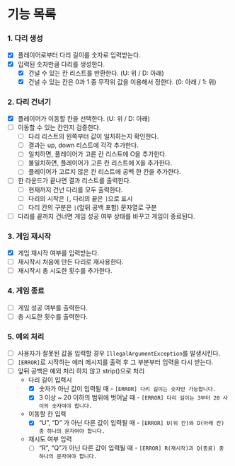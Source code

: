 # 기능 목록

### 1. 다리 생성
- [x] 플레이어로부터 다리 길이를 숫자로 입력받는다.
- [x] 입력된 숫자만큼 다리를 생성한다.
    - [x] 건널 수 있는 칸 리스트를 반환한다. (U: 위 / D: 아래)
    - [x] 건널 수 있는 칸은 0과 1 중 무작위 값을 이용해서 정한다. (0: 아래 / 1: 위)

### 2. 다리 건너기
- [x] 플레이어가 이동할 칸을 선택한다. (U: 위 / D: 아래)
- [ ] 이동할 수 있는 칸인지 검증한다.
    - [ ] 다리 리스트의 왼쪽부터 값이 일치하는지 확인한다.
    - [ ] 결과는 up, down 리스트에 각각 추가한다.
    - [ ] 일치하면, 플레이어가 고른 칸 리스트에 O을 추가한다.
    - [ ] 불일치하면, 플레이어가 고른 칸 리스트에 X을 추가한다.
    - [ ] 플레이어가 고르지 않은 칸 리스트에 공백 한 칸을 추가한다.
- [ ] 한 라운드가 끝나면 결과 리스트를 출력한다.
    - [ ] 현재까지 건넌 다리를 모두 출력한다.
    - [ ] 다리의 시작은 `[`, 다리의 끝은 `]`으로 표시
    - [ ] 다리 칸의 구분은 `|`(앞뒤 공백 포함) 문자열로 구분
- [ ] 다리를 끝까지 건너면 게임 성공 여부 상태를 바꾸고 게임이 종료된다.

### 3. 게임 재시작
- [x] 게임 재시작 여부를 입력받는다.
- [ ] 재시작시 처음에 만든 다리로 재사용한다.
- [ ] 재시작시 총 시도한 횟수를 추가한다.

### 4. 게임 종료
- [ ] 게임 성공 여부를 출력한다.
- [ ] 총 시도한 횟수를 출력한다.

### 5. 예외 처리
- [ ] 사용자가 잘못된 값을 입력할 경우 `IllegalArgumentException`를 발생시킨다.
- [ ] `[ERROR]`로 시작하는 에러 메시지를 출력 후 그 부분부터 입력을 다시 받는다.
- [ ] 앞뒤 공백은 예외 처리 하지 않고 strip()으로 처리
    - 다리 길이 입력시
        - [x] 숫자가 아닌 값이 입력될 때 - `[ERROR] 다리 길이는 숫자만 가능합니다.`
        - [x] 3 이상 ~ 20 이하의 범위에 벗어날 때 - `[ERROR] 다리 길이는 3부터 20 사이의 숫자여야 합니다.`
    - 이동할 칸 입력
        - [X] “U”, “D” 가 아닌 다른 값이 입력될 때 - `[ERROR] U(위 칸)와 D(아래 칸) 중 하나의 문자여야 합니다.`
    - 재시도 여부 입력
        - [ ] “R”, “Q”가 아닌 다른 값이 입력될 때 - `[ERROR] R(재시작)과 Q(종료) 중 하나의 문자여야 합니다.`
